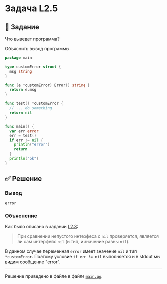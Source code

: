 # Задача L2.5
## 📝 Задание
Что выведет программа?

Объяснить вывод программы.

```go
package main

type customError struct {
  msg string
}

func (e *customError) Error() string {
  return e.msg
}

func test() *customError {
  // ... do something
  return nil
}

func main() {
  var err error
  err = test()
  if err != nil {
    println("error")
    return
  }
  println("ok")
}
```

## ✅ Решение
### Вывод
```
error
```

### Объяснение
Как было описано в задании [L2.3](../3):
> При сравнении непустого интерфеса с `nil` проверяется, является ли сам интерфейс `nil` (и тип, и значение равны `nil`).

В данном случае переменная `error` имеет значение `nil` и тип `*customError`. Поэтому условие `if err != nil` выполняется и в stdout мы видим сообщение "error".


---
Решение приведено в файле в файле [`main.go`](./main.go).
